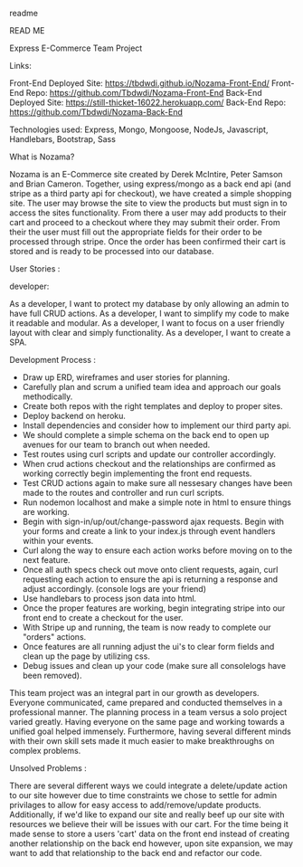 readme

READ ME

Express E-Commerce Team Project

Links:

Front-End Deployed Site:  https://tbdwdi.github.io/Nozama-Front-End/
Front-End Repo:  https://github.com/Tbdwdi/Nozama-Front-End
Back-End Deployed Site:  https://still-thicket-16022.herokuapp.com/
Back-End Repo:  https://github.com/Tbdwdi/Nozama-Back-End

Technologies used: Express, Mongo, Mongoose, NodeJs, Javascript, Handlebars, Bootstrap, Sass

What is Nozama?

Nozama is an E-Commerce site created by Derek McIntire, Peter Samson and Brian Cameron.  Together, using express/mongo as a back end api (and stripe as a third party api for checkout), we have created a simple shopping site.  The user may browse the site to view the products but must sign in to access the sites functionality.  From there a user may add products to their cart and proceed to a checkout where they may submit their order.  From their the user must fill out the appropriate fields for their order to be processed through stripe.  Once the order has been confirmed their cart is stored and is ready to be processed into our database.

User Stories :


developer:

As a developer, I want to protect my database by only allowing an admin to have full CRUD actions.
As a developer, I want to simplify my code to make it readable and modular.
As a developer, I want to focus on a user friendly layout with clear and simply functionality.
As a developer, I want to create a SPA.

Development Process :

  -  Draw up ERD, wireframes and user stories for planning.
  -  Carefully plan and scrum a unified team idea and approach our goals methodically.
  -  Create both repos with the right templates and deploy to proper sites.
  -  Deploy backend on heroku.
  -  Install dependencies and consider how to implement our third party api.
  -  We should complete a simple schema on the back end to open up avenues for our team to branch out when needed.
  -  Test routes using curl scripts and update our controller accordingly.
  -  When crud actions checkout and the relationships are confirmed as working correctly begin implementing the front end requests.
  -  Test CRUD actions again to make sure all nessesary changes have been made to the routes and controller and run curl scripts.
  -  Run nodemon localhost and make a simple note in html to ensure things are working.
  -  Begin with sign-in/up/out/change-password ajax requests. Begin with your forms and create a link to your index.js through event handlers within     your  events.
  -  Curl along the way to ensure each action works before moving on to the next feature.
  -  Once all auth specs check out move onto client requests, again, curl requesting each action to ensure the api is returning a response and adjust  accordingly. (console logs are your friend)
  -  Use handlebars to process json data into html.
  -  Once the proper features are working, begin integrating stripe into our front end to create a checkout for the user.
  -  With Stripe up and running, the team is now ready to complete our "orders" actions.
  -  Once features are all running adjust the ui's to clear form fields and clean up the page by utilizing css.
  -  Debug issues and clean up your code (make sure all consolelogs have been removed).


This team project was an integral part in our growth as developers.  Everyone communicated, came prepared and conducted themselves in a professional manner.  The planning process in a team versus a solo project varied greatly.  Having everyone on the same page and working towards a unified goal helped immensely.  Furthermore, having several different minds with their own skill sets made it much easier to make breakthroughs on complex problems.

Unsolved Problems :

There are several different ways we could integrate a delete/update action to our site however due to time constraints we chose to settle for admin privilages to allow for easy access to add/remove/update products.  Additionally, if we'd like to expand our site and really beef up our site with resources we believe their will be issues with our cart.  For the time being it made sense to store a users 'cart' data on the front end instead of creating another relationship on the back end however, upon site expansion, we may want to add that relationship to the back end and refactor our code.
